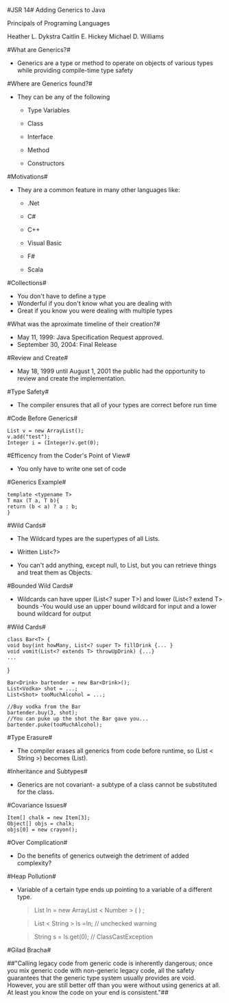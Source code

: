 #JSR 14# 
Adding Generics to Java

Principals of Programing Languages

Heather L. Dykstra
Caitlin E. Hickey 
Michael D. Williams

#What are Generics?# 

- Generics are a type or method to operate on objects of various types while providing compile-time type safety

#Where are Generics found?#

- They can be any of the following

	- Type Variables
	
	- Class
	
	- Interface

	- Method
	
	- Constructors

#Motivations# 

- They are a common feature in many other languages like:

	- .Net

	- C#

	- C++

	- Visual Basic

	- F#

	- Scala


#Collections#

- You don't have to define a type
- Wonderful if you don't know what you are dealing with
- Great if you know you were dealing with multiple types

#What was the aproximate timeline of their creation?#

- May 11, 1999: Java Specification Request approved. 
- September 30, 2004: Final Release 

#Review and Create#

- May 18, 1999 until August 1, 2001 the public had the opportunity to review and create the implementation.


#Type Safety#

- The compiler ensures that all of your types are correct before run time

#Code Before Generics#
 
	List v = new ArrayList();
  	v.add("test");
  	Integer i = (Integer)v.get(0); 

#Efficency from the Coder's Point of View#

- You only have to write one set of code

#Generics Example#

	template <typename T>
	T max (T a, T b){
	return (b < a) ? a : b;
	} 

#Wild Cards#

- The Wildcard types are the supertypes of all Lists. 

- Written List<?>

- You can't add anything, except null, to List, but you can retrieve things and treat them as Objects.

#Bounded Wild Cards#

- Wildcards can have upper (List<? super T>) and lower (List<? extend T> bounds
-You would use an upper bound wildcard for input and a lower bound wildcard for output

#Wild Cards#

	class Bar<T> {
    void buy(int howMany, List<? super T> fillDrink {... }
    void vomit(List<? extends T> throwUpDrink) {...}
    ...
}

	Bar<Drink> bartender = new Bar<Drink>();
	List<Vodka> shot = ...;
	List<Shot> tooMuchAlcohol = ...;

	//Buy vodka from the Bar
	bartender.buy(3, shot);
	//You can puke up the shot the Bar gave you...
	bartender.puke(tooMuchAlcohol);


#Type Erasure# 

- The compiler erases all generics from code before runtime, so (List < String >) becomes (List).


#Inheritance and Subtypes# 

- Generics are not covariant- a subtype of a class cannot be substituted for the class.

#Covariance Issues#

	Item[] chalk = new Item[3];
	Object[] objs = chalk;
	objs[0] = new crayon();

#Over Complication# 

- Do the benefits of generics outweigh the detriment of added complexity?

#Heap Pollution#

- Variable of a certain type ends up pointing to a variable of a different type.
	
	> List ln = new ArrayList < Number > ( ) ; 

 	> List < String > ls =ln;  // unchecked warning 

 	> String s = ls.get(0);  // ClassCastException

#Gilad Bracha#

##"Calling legacy code from generic code is inherently dangerous; once you mix generic code with non-generic legacy code, all the safety guarantees that the generic type system usually provides are void. However, you are still better off than you were without using generics at all. At least you know the code on your end is consistent."##








